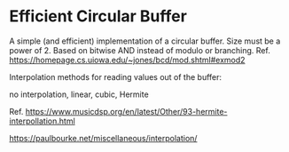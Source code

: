 # Efficient Circular Buffer

A simple (and efficient) implementation of a circular buffer. Size must be a power of 2.
Based on bitwise AND instead of modulo or branching. Ref. https://homepage.cs.uiowa.edu/~jones/bcd/mod.shtml#exmod2 


Interpolation methods for reading values out of the buffer:

no interpolation, linear, cubic, Hermite

Ref.  https://www.musicdsp.org/en/latest/Other/93-hermite-interpollation.html 

https://paulbourke.net/miscellaneous/interpolation/
